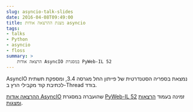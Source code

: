 ```yaml
---
slug: asyncio-talk-slides
date: 2016-04-08T09:49:00
title: מצגת ההרצאה אודות asyncio
tags: 
- talks
- Python
- asyncio
- floss
summary: >
    הרצאה אודות AsyncIO במסגרת PyWeb-IL 52
---
```

AsyncIO נמצאת בספריה הסטנדרטית של פייתון החל מגרסה 3.4, ומספקת תשתית
לכתיבת קוד מקבילי הרץ ב-Thread בודד.

[ההרצאה אודות AsyncIO](/talks/#asyncio) שהועברה במסגרת 
[PyWeb-IL 52](http://www.meetup.com/PyWeb-IL/events/229759487/) זמינה בעמוד
[הרצאות ומצגות](/talks/).
